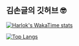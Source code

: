 ## 김손글의 깃허브 🤓



[![Harlok's WakaTime stats](https://github-readme-stats.vercel.app/api/wakatime?username=KimMinjun)](https://github.com/anuraghazra/github-readme-stats)


[![Top Langs](https://github-readme-stats.vercel.app/api/top-langs/?username=KIMsongeul&layout=compact)](https://github.com/anuraghazra/github-readme-stats)


<!--
**KIMsongeul/KIMsongeul** is a ✨ _special_ ✨ repository because its `README.md` (this file) appears on your GitHub profile.

Here are some ideas to get you started:

- 🔭 I’m currently working on ...
- 🌱 I’m currently learning ...
- 👯 I’m looking to collaborate on ...
- 🤔 I’m looking for help with ...
- 💬 Ask me about ...
- 📫 How to reach me: ...
- 😄 Pronouns: ...
- ⚡ Fun fact: ...
-->
